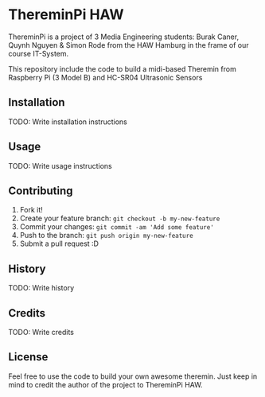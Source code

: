 # ThereminPi HAW

ThereminPi is a project of 3 Media Engineering students: Burak Caner, Quynh Nguyen & Simon Rode from the HAW Hamburg in the frame of our course IT-System.

This repository include the code to build a midi-based Theremin from Raspberry Pi (3 Model B) and HC-SR04 Ultrasonic Sensors
 
## Installation

TODO: Write installation instructions

## Usage

TODO: Write usage instructions

## Contributing

1. Fork it!
2. Create your feature branch: `git checkout -b my-new-feature`
3. Commit your changes: `git commit -am 'Add some feature'`
4. Push to the branch: `git push origin my-new-feature`
5. Submit a pull request :D

## History

TODO: Write history

## Credits

TODO: Write credits

## License

Feel free to use the code to build your own awesome theremin. 
Just keep in mind to credit the author of the project to ThereminPi HAW.

